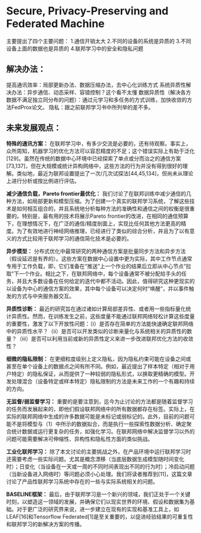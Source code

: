 Secure, Privacy-Preserving and Federated Machine
===
主要提出了四个主要问题：
1.通信开销太大
2.不同的设备的系统是异质的
3.不同设备上面的数据也是异质的
4.联邦学习中的安全和隐私问题

## 解决办法：

提高通讯效率：局部更新办法、数据压缩办法，去中心化训练方式
系统异质性解决办法：异步通信、动态采样、容错控制？这个看不太懂
数据异质性（解决各方数据不满足独立同分布的问题）：通过元学习和多任务的方式训练，加快收敛的方法FedProx论文。
隐私：跟之前联邦学习书中所列举的差不多。

## 未来发展观点：

**特殊的通讯方案：** 在联邦学习中，有多少交流是必要的，还有待观察。事实上，众所周知，机器学习的优化方法可以容忍精度的不足；这个错误实际上有助于泛化[129]。虽然在传统的数据中心环境中已经探索了单点或分而治之的通信方案[73,137]，但在大规模或统计异构网络中，这些方法的行为并没有得到很好的理解。类似地，最近为联邦设置提出了一次/几次试探法[44,45,134]，但尚未从理论上进行分析或按比例进行评估。

**减少通信负载，Pareto frontier最优化：** 我们讨论了在联邦训练中减少通信的几种方法，如局部更新和模型压缩。为了创建一个真实的联邦学习系统，了解这些技术是如何相互组合的，并且系统地分析每种方法的准确性和通信之间的权衡是很重要的。特别是，最有用的技术将展示Pareto frontier的改进，在相同的通信预算下，在理想情况下，在广泛的通信/精度剖面上，实现比任何其他方法更高的精度。为了有效地进行神经网络推理，已经进行了类似的综合分析，并且为了以有意义的方式比较用于联邦学习的通信简化技术是必要的。

**异步模型：** 分布式优化中最常研究的两种通信方案是批量同步方法和异步方法（假设延迟是有界的）。这些方案在数据中心设置中更为实际，其中工作节点通常专用于工作负载，即，它们准备在“推送”上一个作业的结果后立即从中心节点“拉取”下一个作业。相比之下，在联邦网络中，每个设备通常不被分配给手头的任务，并且大多数设备在任何给定的迭代中都不活动。因此，值得研究这种更现实的以设备为中心的通信方案的效果，其中每个设备可以决定何时“唤醒”，并以事件触发的方式与中央服务器交互。

**异质性诊断：** 最近的研究旨在通过诸如计算局部差异性、或者用一些指标量化统计异质性。然而，在训练发生之前，这些度量不能通过联邦网络轻松计算这些度量的重要性，激发了以下开放性问题：（i）是否存在简单的方法能快速确定联邦网络中的异质性水平？（ii）是否可以开发类似的诊断来量化与系统相关的异质性的数量？（iii）是否可以利用当前或新的异质性定义来进一步改进联邦优化方法的收敛性？

**细微的隐私限制：** 在更细粒度级别上定义隐私，因为隐私约束可能在设备之间或甚至在单个设备上的数据点之间有所不同。例如，最近提出了样本特定（相对于用户特定）的隐私保证，从而提供了一种较弱的隐私形式，以换取更精确的模型。开发处理混合（设备特定或样本特定）隐私限制的方法是未来工作的一个有趣和持续的方向。

**无监督/弱监督学习：** 重要的是要注意到，迄今为止讨论的方法都是随着监督学习的任务而发展起来的，即他们假设联邦网络中的所有数据都存在标签。实际上，在实际的联邦网络中生成的许多数据可能是未标记或弱标记的。此外，目前的问题可能不是将模型与（1）中所示的数据拟合，而是执行一些探索性数据分析、确定聚合统计数据或运行更复杂的任务，如强化学习。在联邦网络中解决监督学习以外的问题可能需要解决可伸缩性、异构性和隐私性方面的类似挑战。

**工业化联邦学习：** 除了本文讨论的主要挑战之外，在产品环境中运行联邦学习时还需要考虑一些实际问题。尤其是概念漂移（当底层数据生成模型随时间变化时）；日变化（当设备在一天或一周的不同时间表现出不同的行为时）；冷启动问题（当新设备进入网络时）等问题必须小心处理。我们将读者推荐到[11]，这篇文章讨论了产品性联邦学习系统中存在的一些与实际系统相关的问题。

**BASELINE框架：** 最后，由于联邦学习是一个新兴的领域，我们正处于一个关键时刻，以塑造这一领域的发展，并确保它们以现实世界的环境、假设和数据集为基础。对于更广泛的研究界来说，进一步建立在现有的实现和基准工具上，如LEAF[16]和Tensorflow Federated[1]是至关重要的，以促进经验结果的可重复性和联邦学习的新解决方案的传播。
